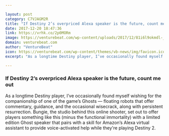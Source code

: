 ```yaml
---

layout: post
category: C7VJAGM2R
title: "If Destiny 2’s overpriced Alexa speaker is the future, count me out"
date: 2017-12-20 18:47:36
link: https://vrhk.co/2p0MORm
image: https://venturebeat.com/wp-content/uploads/2017/12/81i6l9okmdl-_ac_.jpg?fit=780%2C391&strip=all
domain: venturebeat.com
author: "VentureBeat"
icon: https://venturebeat.com/wp-content/themes/vb-news/img/favicon.ico
excerpt: "As a longtime Destiny player, I’ve occasionally found myself wishing for the companionship of one of the game’s Ghosts — floating robots that offer commentary, guidance, and the occasional wisecrack, along with persistent resurrection. Bungie, the studio behind this online shooter, set out to offer players something like this (minus the functional immortality) with a limited edition Ghost speaker that pairs with a skill for Amazon’s Alexa virtual assistant to provide voice-activated help while they're playing Destiny 2."

---
```


### If Destiny 2’s overpriced Alexa speaker is the future, count me out

As a longtime Destiny player, I’ve occasionally found myself wishing for the companionship of one of the game’s Ghosts — floating robots that offer commentary, guidance, and the occasional wisecrack, along with persistent resurrection. Bungie, the studio behind this online shooter, set out to offer players something like this (minus the functional immortality) with a limited edition Ghost speaker that pairs with a skill for Amazon’s Alexa virtual assistant to provide voice-activated help while they're playing Destiny 2.